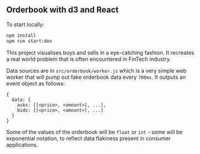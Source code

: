 ## Orderbook with d3 and React

To start locally:

```sh
npm install
npm run start:dev
```
This project visualises buys and sells in a eye-catching fashion. It recreates a real world problem that is often encountered in FinTech industry.

Data sources are in `src/orderbook/worker.js` which is a very simple web worker that will pump out fake orderbook data every `700ms`. It outputs an event object as follows:

```
{
  data: {
    asks: [[<price>, <amount>], ...],
    bids: [[<price>, <amount>], ...]
  }
}
```

Some of the values of the orderbook will be `float` or `int` - some will be exponential notation, to reflect data flakiness present in consumer applications.
